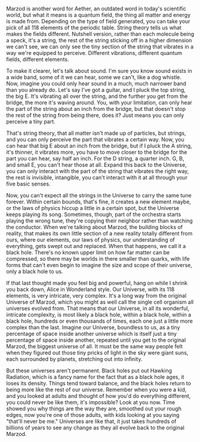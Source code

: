 Marzod is another word for Aether, an outdated word in today's scientific world, but what it means is a quantum field, the thing all matter and energy is made from. Depending on the type of field generated, you can take your pick of all 118 elements of the periodic table. String theory tells us what makes the fields different. Nutshell version, rather than each molecule being a speck, it's a string, the rest of the string sticking off in a higher dimension we can't see, we can only see the tiny section of the string that vibrates in a way we're equipped to perceive. Different vibrations, different quantum fields, different elements.


To make it clearer, let's talk about sound. I'm sure you know sound exists in a wide band, some of it we can hear, some we can't, like a dog whistle. Now, imagine you could only hear sound in a much, much narrower band than you already do. Let's say I've got a guitar, and I pluck the top string, the big E. It's vibrating all over the string, and the further you get from the bridge, the more it's waving around. You, with your limitation, can only hear the part of the string about an inch from the bridge, but that doesn't stop the rest of the string from being there, does it? Just means you can only perceive a tiny part.


That's string theory, that all matter isn't made up of particles, but strings, and you can only perceive the part that vibrates a certain way. Now, you can hear that big E about an inch from the bridge, but if I pluck the A string, it's thinner, it vibrates more, you have to move closer to the bridge for the part you can hear, say half an inch. For the D string, a quarter inch. G, B, and small E, you can't hear those at all. Expand this back to the Universe, you can only interact with the part of the string that vibrates the right way, the rest is invisible, intangible, you can't interact with it at all through your five basic senses.


Now, you can't expect all the strings in the Universe to carry the same tune forever. Within certain bounds, that's fine, it creates a new element maybe, or the laws of physics hiccup a little in a certain spot, but the Universe keeps playing its song. Sometimes, though, part of the orchestra starts playing the wrong tune, they're copying their neighbor rather than watching the conductor. When we're talking about Marzod, the building blocks of reality, that makes its own little section of a new reality totally different from ours, where our elements, our laws of physics, our understanding of everything, gets swept out and replaced. When that happens, we call it a black hole. There's no known upper limit on how far matter can be compressed, so there may be worlds in there smaller than quarks, with life forms that can't even begin to imagine the size and scope of their universe, only a black hole to us.


If that last thought made you feel big and powerful, hang on while I shrink you back down, Alice in Wonderland style. Our Universe, with its 118 elements, is very intricate, very complex. It's a long way from the original Universe of Marzod, which you might as well call the single cell organism all universes evolved from. That means that our Universe, in all its wonderful, intricate complexity, is most likely a black hole, within a black hole, within a black hole, hundreds or even thousands of times, each one just a little more complex than the last. Imagine our Universe, boundless to us, as a tiny percentage of space inside another universe which is itself just a tiny percentage of space inside another, repeated until you get to the original Marzod, the biggest universe of all. It must be the same way people felt when they figured out those tiny pricks of light in the sky were giant suns, each surrounded by planets, stretching out into infinity.


But these universes aren't permanent. Black holes put out Hawking Radiation, which is a fancy name for the fact that as a black hole ages, it loses its density. Things tend toward balance, and the black holes return to being more like the rest of our universe. Remember when you were a kid, and you looked at adults and thought of how you'd do everything different, you could never be like them, it's impossible? Look at you now. Time showed you why things are the way they are, smoothed out your rough edges, now you're one of those adults, with kids looking at you saying "that'll never be me." Universes are like that, it just takes hundreds of billions of years to see any change as they all evolve back to the original Marzod.